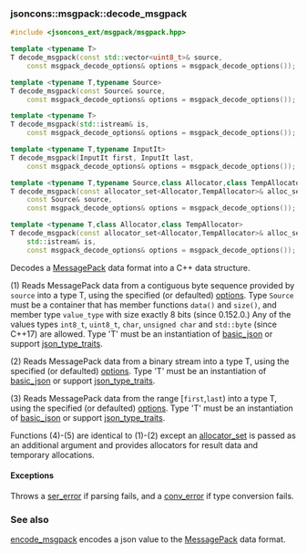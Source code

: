 ### jsoncons::msgpack::decode_msgpack

```cpp
#include <jsoncons_ext/msgpack/msgpack.hpp>

template <typename T>
T decode_msgpack(const std::vector<uint8_t>& source,
    const msgpack_decode_options& options = msgpack_decode_options());       (1) (until 0.152.0)

template <typename T,typename Source>
T decode_msgpack(const Source& source,
    const msgpack_decode_options& options = msgpack_decode_options());       (1) (since 0.152.0)

template <typename T>
T decode_msgpack(std::istream& is,
    const msgpack_decode_options& options = msgpack_decode_options());       (2)

template <typename T,typename InputIt>
T decode_msgpack(InputIt first, InputIt last,
    const msgpack_decode_options& options = msgpack_decode_options());       (3) (since 0.153.0)

template <typename T,typename Source,class Allocator,class TempAllocator>
T decode_msgpack(const allocator_set<Allocator,TempAllocator>& alloc_set,
    const Source& source,
    const msgpack_decode_options& options = msgpack_decode_options());       (4) (since 0.171.0)

template <typename T,class Allocator,class TempAllocator>
T decode_msgpack(const allocator_set<Allocator,TempAllocator>& alloc_set,
    std::istream& is,
    const msgpack_decode_options& options = msgpack_decode_options());       (5) (since 0.171.0)
```

Decodes a [MessagePack](http://msgpack.org/index.html) data format into a C++ data structure.

(1) Reads MessagePack data from a contiguous byte sequence provided by `source` into a type T, using the specified (or defaulted) [options](msgpack_options.md). 
Type `Source` must be a container that has member functions `data()` and `size()`, 
and member type `value_type` with size exactly 8 bits (since 0.152.0.)
Any of the values types `int8_t`, `uint8_t`, `char`, `unsigned char` and `std::byte` (since C++17) are allowed.
Type 'T' must be an instantiation of [basic_json](../basic_json.md) 
or support [json_type_traits](../json_type_traits.md).

(2) Reads MessagePack data from a binary stream into a type T, using the specified (or defaulted) [options](msgpack_options.md). 
Type 'T' must be an instantiation of [basic_json](../basic_json.md) 
or support [json_type_traits](../json_type_traits.md).

(3) Reads MessagePack data from the range [`first`,`last`) into a type T, using the specified (or defaulted) [options](msgpack_options.md). 
Type 'T' must be an instantiation of [basic_json](../basic_json.md) 
or support [json_type_traits](../json_type_traits.md).

Functions (4)-(5) are identical to (1)-(2) except an [allocator_set](../allocator_set.md) is passed as an additional argument and
provides allocators for result data and temporary allocations.

#### Exceptions

Throws a [ser_error](../ser_error.md) if parsing fails, and a [conv_error](conv_error.md) if type conversion fails.

### See also

[encode_msgpack](encode_msgpack.md) encodes a json value to the [MessagePack](http://msgpack.org/index.html) data format.


